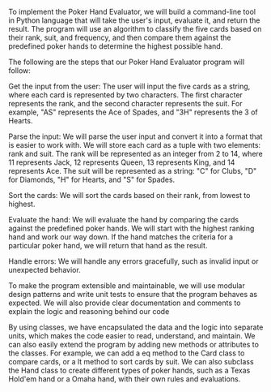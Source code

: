 To implement the Poker Hand Evaluator, we will build a command-line tool in Python language that will take the user's input, evaluate it, and return the result. The program will use an algorithm to classify the five cards based on their rank, suit, and frequency, and then compare them against the predefined poker hands to determine the highest possible hand.

The following are the steps that our Poker Hand Evaluator program will follow:

Get the input from the user: The user will input the five cards as a string, where each card is represented by two characters. The first character represents the rank, and the second character represents the suit. For example, "AS" represents the Ace of Spades, and "3H" represents the 3 of Hearts.

Parse the input: We will parse the user input and convert it into a format that is easier to work with. We will store each card as a tuple with two elements: rank and suit. The rank will be represented as an integer from 2 to 14, where 11 represents Jack, 12 represents Queen, 13 represents King, and 14 represents Ace. The suit will be represented as a string: "C" for Clubs, "D" for Diamonds, "H" for Hearts, and "S" for Spades.

Sort the cards: We will sort the cards based on their rank, from lowest to highest.

Evaluate the hand: We will evaluate the hand by comparing the cards against the predefined poker hands. We will start with the highest ranking hand and work our way down. If the hand matches the criteria for a particular poker hand, we will return that hand as the result.

Handle errors: We will handle any errors gracefully, such as invalid input or unexpected behavior.

To make the program extensible and maintainable, we will use modular design patterns and write unit tests to ensure that the program behaves as expected. We will also provide clear documentation and comments to explain the logic and reasoning behind our code

By using classes, we have encapsulated the data and the logic into separate units, which makes the code easier to read, understand, and maintain. We can also easily extend the program by adding new methods or attributes to the classes. For example, we can add a eq method to the Card class to compare cards, or a lt method to sort cards by suit. We can also subclass the Hand class to create different types of poker hands, such as a Texas Hold'em hand or a Omaha hand, with their own rules and evaluations.
